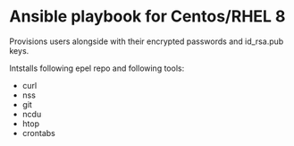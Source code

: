 # Ansible playbook for Centos/RHEL 8

Provisions users alongside with their encrypted passwords and id_rsa.pub keys. 

Intstalls following epel repo and following tools:

* curl
* nss
* git
* ncdu
* htop
* crontabs
